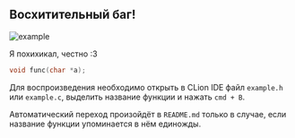 ## Восхитительный баг!

![example](howto-reproduce.gif)

Я похихикал, честно :3

``` c
void func(char *a);
```

Для воспроизведения необходимо открыть в CLion IDE файл `example.h` или `example.c`, выделить название функции и нажать `cmd + B`.

Автоматический переход произойдёт в `README.md` только в случае, если название функции упоминается в нём единожды.
